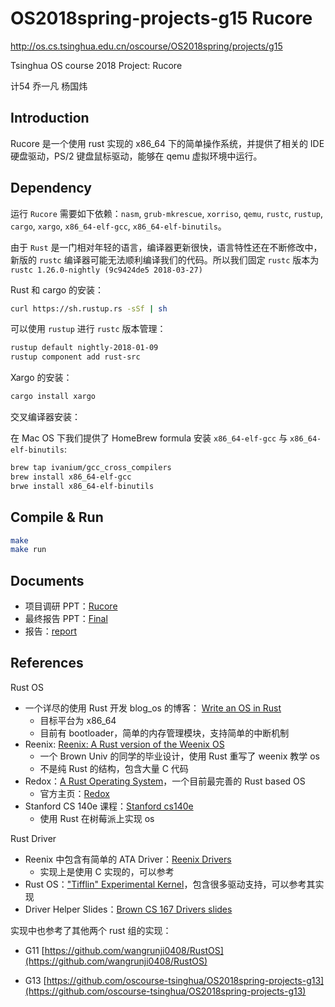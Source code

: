 # OS2018spring-projects-g15 Rucore
http://os.cs.tsinghua.edu.cn/oscourse/OS2018spring/projects/g15

Tsinghua OS course 2018 Project: Rucore

计54 乔一凡 杨国炜

## Introduction

Rucore 是一个使用 rust 实现的 x86_64 下的简单操作系统，并提供了相关的 IDE 硬盘驱动，PS/2 键盘鼠标驱动，能够在 qemu 虚拟环境中运行。

## Dependency

运行 `Rucore` 需要如下依赖：`nasm`, `grub-mkrescue`, `xorriso`, `qemu`, `rustc`, `rustup`, `cargo`, `xargo`, `x86_64-elf-gcc`, `x86_64-elf-binutils`。

由于 `Rust` 是一门相对年轻的语言，编译器更新很快，语言特性还在不断修改中，新版的 `rustc` 编译器可能无法顺利编译我们的代码。所以我们固定 `rustc` 版本为 `rustc 1.26.0-nightly (9c9424de5 2018-03-27)`

Rust 和 cargo 的安装：

```bash
curl https://sh.rustup.rs -sSf | sh
```

可以使用 `rustup` 进行 `rustc` 版本管理：

```bash
rustup default nightly-2018-01-09
rustup component add rust-src
```

Xargo 的安装：

```bash
cargo install xargo
```

交叉编译器安装：

在 Mac OS 下我们提供了 HomeBrew formula 安装 `x86_64-elf-gcc` 与 `x86_64-elf-binutils`:

```bash
brew tap ivanium/gcc_cross_compilers
brew install x86_64-elf-gcc
brwe install x86_64-elf-binutils
```

## Compile & Run

```bash
make
make run
```

## Documents

* 项目调研 PPT：[Rucore](https://github.com/oscourse-tsinghua/OS2018spring-projects-g15/blob/9ee1144f147f8732173b0f18f65748c31f6c93c3/docs/Middle_pre.pptx)
* 最终报告 PPT：[Final](https://github.com/oscourse-tsinghua/OS2018spring-projects-g15/blob/9ee1144f147f8732173b0f18f65748c31f6c93c3/docs/final.pptx)
* 报告：[report](https://github.com/oscourse-tsinghua/OS2018spring-projects-g15/blob/9ee1144f147f8732173b0f18f65748c31f6c93c3/docs/report.md)

## References

Rust OS

* 一个详尽的使用 Rust 开发 blog_os 的博客： [Write an OS in Rust](https://os.phil-opp.com/)
  * 目标平台为 x86_64
  * 目前有 bootloader，简单的内存管理模块，支持简单的中断机制
* Reenix: [Reenix: A Rust version of the Weenix OS](https://github.com/scialex/reenix)
  * 一个 Brown Univ 的同学的毕业设计，使用 Rust 重写了 weenix 教学 os
  * 不是纯 Rust 的结构，包含大量 C 代码
* Redox：[A Rust Operating System](https://github.com/redox-os/redox/)，一个目前最完善的 Rust based OS
  * 官方主页：[Redox](https://www.redox-os.org/)
* Stanford CS 140e 课程：[Stanford cs140e](https://web.stanford.edu/class/cs140e/)
  * 使用 Rust 在树莓派上实现 os

Rust Driver

* Reenix 中包含有简单的 ATA Driver：[Reenix Drivers](https://github.com/scialex/reenix/tree/vfs/kernel/drivers)
  * 实现上是使用 C 实现的，可以参考
* Rust OS：["Tifflin" Experimental Kernel](https://github.com/thepowersgang/rust_os/)，包含很多驱动支持，可以参考其实现
* Driver Helper Slides：[Brown CS 167 Drivers slides](http://cs.brown.edu/courses/cs167/projects/drivers-help.pdf)

实现中也参考了其他两个 rust 组的实现：

* G11 [https://github.com/wangrunji0408/RustOS](https://github.com/wangrunji0408/RustOS)

* G13 [https://github.com/oscourse-tsinghua/OS2018spring-projects-g13](https://github.com/oscourse-tsinghua/OS2018spring-projects-g13)

